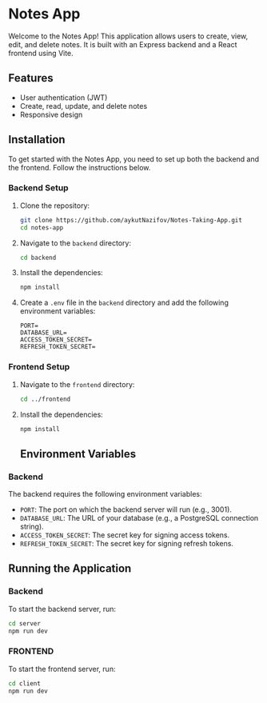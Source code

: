 # Notes App

Welcome to the Notes App! This application allows users to create, view, edit, and delete notes. It is built with an Express backend and a React frontend using Vite.

## Features

- User authentication (JWT)
- Create, read, update, and delete notes
- Responsive design

## Installation

To get started with the Notes App, you need to set up both the backend and the frontend. Follow the instructions below.

### Backend Setup

1. Clone the repository:

    ```bash
    git clone https://github.com/aykutNazifov/Notes-Taking-App.git
    cd notes-app
    ```

2. Navigate to the `backend` directory:

    ```bash
    cd backend
    ```

3. Install the dependencies:

    ```bash
    npm install
    ```

4. Create a `.env` file in the `backend` directory and add the following environment variables:

    ```env
    PORT=
    DATABASE_URL=
    ACCESS_TOKEN_SECRET=
    REFRESH_TOKEN_SECRET=
    ```

### Frontend Setup

1. Navigate to the `frontend` directory:

    ```bash
    cd ../frontend
    ```

2. Install the dependencies:

    ```bash
    npm install
    ```

    ## Environment Variables

### Backend

The backend requires the following environment variables:

- `PORT`: The port on which the backend server will run (e.g., 3001).
- `DATABASE_URL`: The URL of your database (e.g., a PostgreSQL connection string).
- `ACCESS_TOKEN_SECRET`: The secret key for signing access tokens.
- `REFRESH_TOKEN_SECRET`: The secret key for signing refresh tokens.

## Running the Application

### Backend

To start the backend server, run:

```bash
cd server
npm run dev
```

### FRONTEND

To start the frontend server, run:

```bash
cd client
npm run dev
```